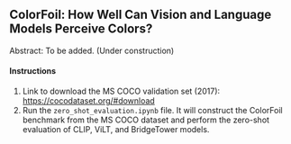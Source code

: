 ## ColorFoil: How Well Can Vision and Language Models Perceive Colors? 
Abstract: To be added. (Under construction)

#### Instructions
1) Link to download the MS COCO validation set (2017): https://cocodataset.org/#download
2) Run the `zero_shot_evaluation.ipynb` file. It will construct the ColorFoil benchmark from the MS COCO dataset and perform the zero-shot evaluation of CLIP, ViLT, and BridgeTower models.

